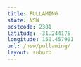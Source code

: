 ```yaml
---
title: PULLAMING
state: NSW
postcode: 2381
latitude: -31.244175
longitude: 150.457901
url: /nsw/pullaming/
layout: suburb
---
```

